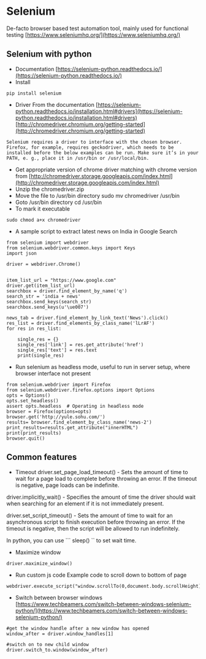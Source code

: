 # Selenium
De-facto browser based test automation tool, mainly used for functional testing
[https://www.seleniumhq.org/](https://www.seleniumhq.org/)

## Selenium with python
- Documentation
[https://selenium-python.readthedocs.io/](https://selenium-python.readthedocs.io/)
- Install
```
pip install selenium
```
- Driver
From the documentation [https://selenium-python.readthedocs.io/installation.html#drivers](https://selenium-python.readthedocs.io/installation.html#drivers)
[http://chromedriver.chromium.org/getting-started](http://chromedriver.chromium.org/getting-started)
```
Selenium requires a driver to interface with the chosen browser. Firefox, for example, requires geckodriver, which needs to be installed before the below examples can be run. Make sure it’s in your PATH, e. g., place it in /usr/bin or /usr/local/bin.
```
- Get appropriate version of chrome driver matching with chrome version from [http://chromedriver.storage.googleapis.com/index.html](http://chromedriver.storage.googleapis.com/index.html)
- Unzip the chromedriver.zip
- Move the file to /usr/bin directory sudo mv chromedriver /usr/bin
- Goto /usr/bin directory cd /usr/bin
-  To mark it executable
```
sudo chmod a+x chromedriver
```


- A sample script to extract latest news on India in Google Search
```
from selenium import webdriver
from selenium.webdriver.common.keys import Keys
import json

driver = webdriver.Chrome()


item_list_url = "https://www.google.com"
driver.get(item_list_url)
searchbox = driver.find_element_by_name('q')
search_str = 'india + news'
searchbox.send_keys(search_str)
searchbox.send_keys(u'\ue007')

news_tab = driver.find_element_by_link_text('News').click()
res_list = driver.find_elements_by_class_name('lLrAF')
for res in res_list:
    
    single_res = {}
    single_res['link'] = res.get_attribute('href')
    single_res['text'] = res.text
    print(single_res)

```

- Run selenium as headless mode, useful to run in server setup, where browser interface not present
```
from selenium.webdriver import Firefox
from selenium.webdriver.firefox.options import Options
opts = Options()
opts.set_headless()
assert opts.headless  # Operating in headless mode
browser = Firefox(options=opts)
browser.get('http://yule.sohu.com/')
results= browser.find_element_by_class_name('news-2')
print_results=results.get_attribute("innerHTML")
print(print_results)
browser.quit()
```

## Common features
- Timeout
driver.set_page_load_timeout() - Sets the amount of time to wait for a page load to complete before throwing an error. If the timeout is negative, page loads can be indefinite.

driver.implicitly_wait() - Specifies the amount of time the driver should wait when searching for an element if it is not immediately present.

driver.set_script_timeout() - Sets the amount of time to wait for an asynchronous script to finish execution before throwing an error. If the timeout is negative, then the script will be allowed to run indefinitely.

In python, you can use ``` sleep() `` to set wait time.
- Maximize window
```
driver.maximize_window()
```
- Run custom js code
Example code to scroll down to bottom of page
```
webdriver.execute_script("window.scrollTo(0,document.body.scrollHeight);")
```
- Switch between browser windows
[https://www.techbeamers.com/switch-between-windows-selenium-python/](https://www.techbeamers.com/switch-between-windows-selenium-python/)
```
#get the window handle after a new window has opened
window_after = driver.window_handles[1]

#switch on to new child window
driver.switch_to.window(window_after)
```
